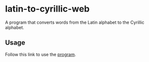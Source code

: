# latin-to-cyrillic-web

A program that converts words from the Latin alphabet to the Cyrillic alphabet.

## Usage

Follow this link to use the [program]().